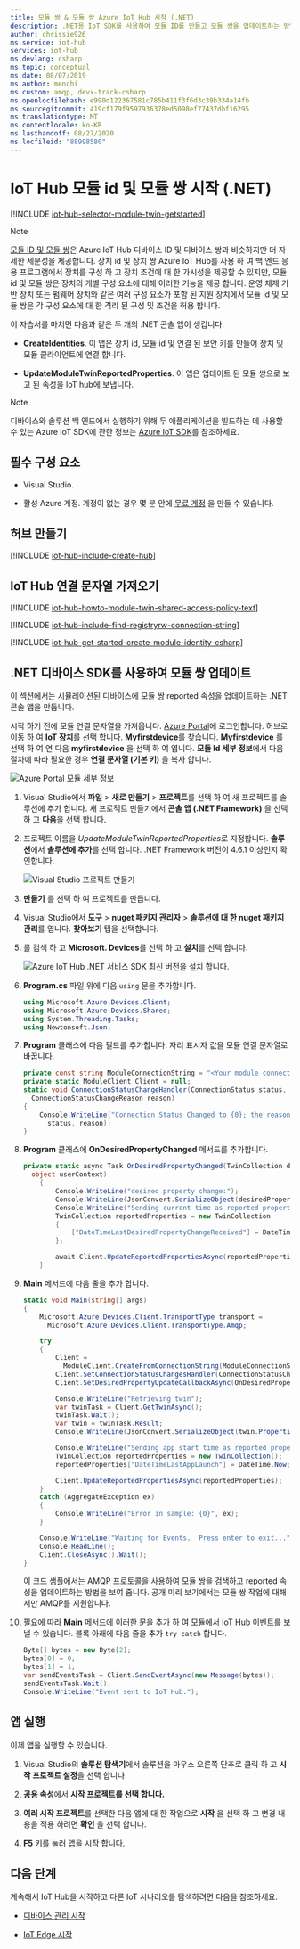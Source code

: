 ```yaml
---
title: 모듈 쌍 & 모듈 쌍 Azure IoT Hub 시작 (.NET)
description: .NET용 IoT SDK를 사용하여 모듈 ID를 만들고 모듈 쌍을 업데이트하는 방법을 알아봅니다.
author: chrissie926
ms.service: iot-hub
services: iot-hub
ms.devlang: csharp
ms.topic: conceptual
ms.date: 08/07/2019
ms.author: menchi
ms.custom: amqp, devx-track-csharp
ms.openlocfilehash: e990d122367581c785b411f3f6d3c39b334a14fb
ms.sourcegitcommit: 419cf179f9597936378ed5098ef77437dbf16295
ms.translationtype: MT
ms.contentlocale: ko-KR
ms.lasthandoff: 08/27/2020
ms.locfileid: "88998580"
---
```

# <a name="get-started-with-iot-hub-module-identity-and-module-twin-net"></a>IoT Hub 모듈 id 및 모듈 쌍 시작 (.NET)

[!INCLUDE [iot-hub-selector-module-twin-getstarted](../../includes/iot-hub-selector-module-twin-getstarted.md)]

> [!NOTE]
> [모듈 ID 및 모듈 쌍](iot-hub-devguide-module-twins.md)은 Azure IoT Hub 디바이스 ID 및 디바이스 쌍과 비슷하지만 더 자세한 세분성을 제공합니다. 장치 id 및 장치 쌍 Azure IoT Hub를 사용 하 여 백 엔드 응용 프로그램에서 장치를 구성 하 고 장치 조건에 대 한 가시성을 제공할 수 있지만, 모듈 id 및 모듈 쌍은 장치의 개별 구성 요소에 대해 이러한 기능을 제공 합니다. 운영 체제 기반 장치 또는 펌웨어 장치와 같은 여러 구성 요소가 포함 된 지원 장치에서 모듈 id 및 모듈 쌍은 각 구성 요소에 대 한 격리 된 구성 및 조건을 허용 합니다.

이 자습서를 마치면 다음과 같은 두 개의 .NET 콘솔 앱이 생깁니다.

* **CreateIdentities**. 이 앱은 장치 id, 모듈 id 및 연결 된 보안 키를 만들어 장치 및 모듈 클라이언트에 연결 합니다.

* **UpdateModuleTwinReportedProperties**. 이 앱은 업데이트 된 모듈 쌍으로 보고 된 속성을 IoT hub에 보냅니다.

> [!NOTE]
> 디바이스와 솔루션 백 엔드에서 실행하기 위해 두 애플리케이션을 빌드하는 데 사용할 수 있는 Azure IoT SDK에 관한 정보는 [Azure IoT SDK](iot-hub-devguide-sdks.md)를 참조하세요.

## <a name="prerequisites"></a>필수 구성 요소

* Visual Studio.

* 활성 Azure 계정. 계정이 없는 경우 몇 분 안에 [무료 계정](https://azure.microsoft.com/pricing/free-trial/) 을 만들 수 있습니다.

## <a name="create-a-hub"></a>허브 만들기

[!INCLUDE [iot-hub-include-create-hub](../../includes/iot-hub-include-create-hub.md)]

## <a name="get-the-iot-hub-connection-string"></a>IoT Hub 연결 문자열 가져오기

[!INCLUDE [iot-hub-howto-module-twin-shared-access-policy-text](../../includes/iot-hub-howto-module-twin-shared-access-policy-text.md)]

[!INCLUDE [iot-hub-include-find-registryrw-connection-string](../../includes/iot-hub-include-find-registryrw-connection-string.md)]

[!INCLUDE [iot-hub-get-started-create-module-identity-csharp](../../includes/iot-hub-get-started-create-module-identity-csharp.md)]

## <a name="update-the-module-twin-using-net-device-sdk"></a>.NET 디바이스 SDK를 사용하여 모듈 쌍 업데이트

이 섹션에서는 시뮬레이션된 디바이스에 모듈 쌍 reported 속성을 업데이트하는 .NET 콘솔 앱을 만듭니다.

시작 하기 전에 모듈 연결 문자열을 가져옵니다. [Azure Portal](https://portal.azure.com/)에 로그인합니다. 허브로 이동 하 여 **IoT 장치**를 선택 합니다. **Myfirstdevice**를 찾습니다. **Myfirstdevice** 를 선택 하 여 연 다음 **myfirstdevice** 을 선택 하 여 엽니다. **모듈 Id 세부 정보**에서 다음 절차에 따라 필요한 경우 **연결 문자열 (기본 키)** 을 복사 합니다.

   ![Azure Portal 모듈 세부 정보](./media/iot-hub-csharp-csharp-module-twin-getstarted/module-identity-detail.png)

1. Visual Studio에서 **파일**  >  **새로 만들기**  >  **프로젝트**를 선택 하 여 새 프로젝트를 솔루션에 추가 합니다. 새 프로젝트 만들기에서 **콘솔 앱 (.NET Framework)** 을 선택 하 고 **다음**을 선택 합니다.

1. 프로젝트 이름을 *UpdateModuleTwinReportedProperties*로 지정합니다. **솔루션**에서 **솔루션에 추가**를 선택 합니다. .NET Framework 버전이 4.6.1 이상인지 확인합니다.

    ![Visual Studio 프로젝트 만들기](./media/iot-hub-csharp-csharp-module-twin-getstarted/configure-update-twins-csharp1.png)

1. **만들기** 를 선택 하 여 프로젝트를 만듭니다.

1. Visual Studio에서 **도구**  >  **nuget 패키지 관리자**  >  **솔루션에 대 한 nuget 패키지 관리**를 엽니다. **찾아보기** 탭을 선택합니다.

1. 를 검색 하 고 **Microsoft. Devices**를 선택 하 고 **설치**를 선택 합니다.

    ![Azure IoT Hub .NET 서비스 SDK 최신 버전을 설치 합니다.](./media/iot-hub-csharp-csharp-module-twin-getstarted/install-client-sdk.png)

1. **Program.cs** 파일 위에 다음 `using` 문을 추가합니다.

    ```csharp
    using Microsoft.Azure.Devices.Client;
    using Microsoft.Azure.Devices.Shared;
    using System.Threading.Tasks;
    using Newtonsoft.Json;
    ```

1. **Program** 클래스에 다음 필드를 추가합니다. 자리 표시자 값을 모듈 연결 문자열로 바꿉니다.

    ```csharp
    private const string ModuleConnectionString = "<Your module connection string>";
    private static ModuleClient Client = null;
    static void ConnectionStatusChangeHandler(ConnectionStatus status, 
      ConnectionStatusChangeReason reason)
    {
        Console.WriteLine("Connection Status Changed to {0}; the reason is {1}", 
          status, reason);
    }
    ```

1. **Program** 클래스에 **OnDesiredPropertyChanged** 메서드를 추가합니다.

    ```csharp
    private static async Task OnDesiredPropertyChanged(TwinCollection desiredProperties, 
      object userContext)
        {
            Console.WriteLine("desired property change:");
            Console.WriteLine(JsonConvert.SerializeObject(desiredProperties));
            Console.WriteLine("Sending current time as reported property");
            TwinCollection reportedProperties = new TwinCollection
            {
                ["DateTimeLastDesiredPropertyChangeReceived"] = DateTime.Now
            };

            await Client.UpdateReportedPropertiesAsync(reportedProperties).ConfigureAwait(false);
        }
    ```

1. **Main** 메서드에 다음 줄을 추가 합니다.

    ```csharp
    static void Main(string[] args)
    {
        Microsoft.Azure.Devices.Client.TransportType transport = 
          Microsoft.Azure.Devices.Client.TransportType.Amqp;

        try
        {
            Client = 
              ModuleClient.CreateFromConnectionString(ModuleConnectionString, transport);
            Client.SetConnectionStatusChangesHandler(ConnectionStatusChangeHandler);
            Client.SetDesiredPropertyUpdateCallbackAsync(OnDesiredPropertyChanged, null).Wait();

            Console.WriteLine("Retrieving twin");
            var twinTask = Client.GetTwinAsync();
            twinTask.Wait();
            var twin = twinTask.Result;
            Console.WriteLine(JsonConvert.SerializeObject(twin.Properties)); 

            Console.WriteLine("Sending app start time as reported property");
            TwinCollection reportedProperties = new TwinCollection();
            reportedProperties["DateTimeLastAppLaunch"] = DateTime.Now;

            Client.UpdateReportedPropertiesAsync(reportedProperties);
        }
        catch (AggregateException ex)
        {
            Console.WriteLine("Error in sample: {0}", ex);
        }

        Console.WriteLine("Waiting for Events.  Press enter to exit...");
        Console.ReadLine();
        Client.CloseAsync().Wait();
    }
    ```

    이 코드 샘플에서는 AMQP 프로토콜을 사용하여 모듈 쌍을 검색하고 reported 속성을 업데이트하는 방법을 보여 줍니다. 공개 미리 보기에서는 모듈 쌍 작업에 대해서만 AMQP를 지원합니다.

1. 필요에 따라 **Main** 메서드에 이러한 문을 추가 하 여 모듈에서 IoT Hub 이벤트를 보낼 수 있습니다. 블록 아래에 다음 줄을 추가 `try catch` 합니다.

    ```csharp
    Byte[] bytes = new Byte[2];
    bytes[0] = 0;
    bytes[1] = 1;
    var sendEventsTask = Client.SendEventAsync(new Message(bytes));
    sendEventsTask.Wait();
    Console.WriteLine("Event sent to IoT Hub.");
    ```

## <a name="run-the-apps"></a>앱 실행

이제 앱을 실행할 수 있습니다.

1. Visual Studio의 **솔루션 탐색기**에서 솔루션을 마우스 오른쪽 단추로 클릭 하 고 **시작 프로젝트 설정**을 선택 합니다.

1. **공용 속성**에서 **시작 프로젝트를 선택 합니다.**

1. **여러 시작 프로젝트**를 선택한 다음 앱에 대 한 작업으로 **시작** 을 선택 하 고 변경 내용을 적용 하려면 **확인** 을 선택 합니다.

1. **F5** 키를 눌러 앱을 시작 합니다.

## <a name="next-steps"></a>다음 단계

계속해서 IoT Hub을 시작하고 다른 IoT 시나리오를 탐색하려면 다음을 참조하세요.

* [디바이스 관리 시작](iot-hub-node-node-device-management-get-started.md)

* [IoT Edge 시작](../iot-edge/tutorial-simulate-device-linux.md)
